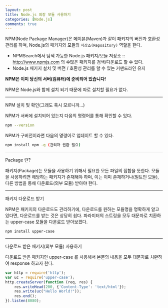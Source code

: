 ```yaml
---
layout: post
title: Node.js 외장 모듈 사용하기
categories: [Node.js]
comments: true
---
```


NPM(Node Package Manager)은 메이븐(Maven)과 같이 패키지의 버전과 호환성 관리를 하며, Node.js의 패키지와 모듈의 `저장소(Repository)` 역할을 한다.
- NPMSearch에서 탐색 가능한 Node.js 패키지/모듈 저장소
  :: http://www.npmjs.com 의 수많은 패키지를 검색/다운로드 할 수 있다.
- Node.js 패키지 설치 및 버전 / 호환성 관리를 할 수 있는 커맨드라인 유지

**NPM은 이미 당신의 서버(컴퓨터)에 준비되어 있습니다!**

NPM은 Node.js와 함께 설치 되기 때문에 따로 설치할 필요가 없다.

-----------------

NPM 설치 및 확인(그래도 혹시 모르니까...)

NPM가 서버에 설치되어 있는지 다음의 명령어를 통해 확인할 수 있다.
``` bash
npm --version
```

NPM가 구버전이라면 다음의 명령어로 업데이트 할 수 있다.
``` bash
npm install npm -g (관리자 권환 필요)
```

---------------------

Package 란?


패키지(Package)는 모듈을 사용하기 위해서 필요한 모든 파일의 집합을 뜻한다.
모듈을 사용하려면 해당하는 패키지가 존재해야 하며, 이는 이미 존재하거나(빌트인 모듈), 다른 방법을 통해 다운로드(외부 모듈) 받아야 한다.

---------------------

패키지 다운로드 받기

NPM은 패키지의 다운로드도 관리하기에, 다운로드를 원하는 모듈명을 명확하게 알고 있다면, 다운로드를 받는 것은 상당히 쉽다.
파라미터의 스트링을 모두 대문자로 치환하는 upper-case 모듈을 다운로드 받아보겠다.

``` bash
npm install upper-case
```

-------------------

다운로드 받은 패키지(외부 모듈) 사용하기

다운로드 받은 패키지인 upper-case 를 사용해서 본문의 내용을 모두 대문자로 치환하여 response 하고자 한다.

``` javascript
var http = require('http');
var uc = require('upper-case');
http.createServer(function (req, res) {
    res.writeHead(200, {'Content-Type': 'text/html'});
    res.write(uc("Hello World!"));
    res.end();
}).listen(8080);
```